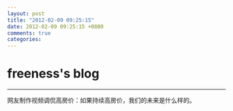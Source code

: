 ```yaml
---
layout: post
title: "2012-02-09 09:25:15"
date: 2012-02-09 09:25:15 +0800
comments: true
categories: 
---
```


# freeness's blog

----------

>
网友制作视频调侃高房价：如果持续高房价，我们的未来是什么样的。